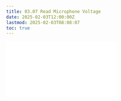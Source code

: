 ```yaml
---
title: 03.07 Read Microphone Voltage
date: 2025-02-03T12:00:00Z
lastmod: 2025-02-03T08:08:07
toc: true
---
```


![Link to included file content](../../../../arduino/read-microphone-voltage.md)
